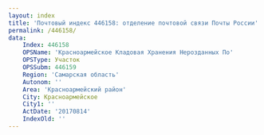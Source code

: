 ```yaml
---
layout: index
title: 'Почтовый индекс 446158: отделение почтовой связи Почты России'
permalink: /446158/
data:
    Index: 446158
    OPSName: 'Красноармейское Кладовая Хранения Нерозданных По'
    OPSType: Участок
    OPSSubm: 446159
    Region: 'Самарская область'
    Autonom: ''
    Area: 'Красноармейский район'
    City: Красноармейское
    City1: ''
    ActDate: '20170814'
    IndexOld: ''
---
```

